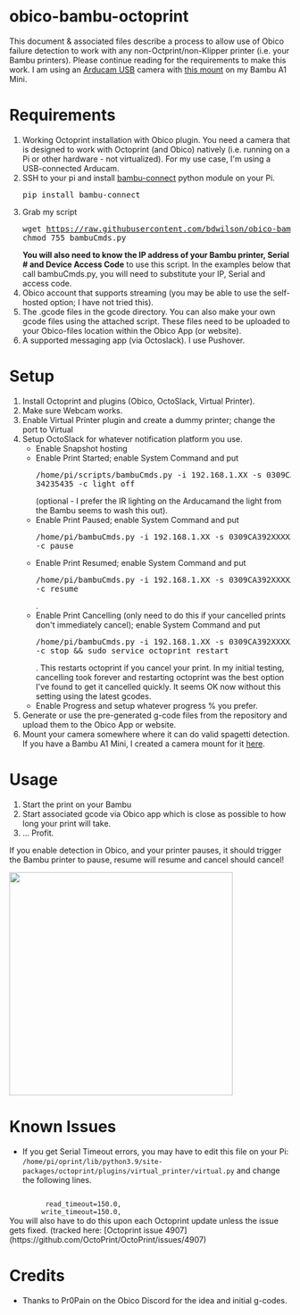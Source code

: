 # obico-bambu-octoprint

This document & associated files describe a process to allow use of Obico
failure detection to work with any non-Octprint/non-Klipper printer (i.e. your
Bambu printers). Please continue reading for
the requirements to make this work. I am using an [Arducam
USB](https://amzn.to/40smRYU) camera with [this
mount](https://makerworld.com/en/models/59194) on my Bambu A1 Mini.  


# Requirements
1) Working Octoprint installation with Obico plugin. You need a camera that is
designed to work with Octoprint (and Obico) natively (i.e. running on a Pi or other
hardware - not virtualized). For my use case, I'm using a USB-connected Arducam.
2) SSH to your pi and install [bambu-connect](https://github.com/mattcar15/bambu-connect) python
module on your Pi. <pre>pip install bambu-connect</pre>
3) Grab my script <pre>wget
https://raw.githubusercontent.com/bdwilson/obico-bambu-octoprint/main/bambuCmds.py;
chmod 755 bambuCmds.py</pre>
<b>You will also need to know the IP address of your Bambu printer, Serial #
and Device Access Code</b> to use this script. In the examples below that call
bambuCmds.py, you will need to substitute your IP, Serial and access code. 
4) Obico account that supports streaming (you may be able to use the self-hosted option; I have not tried this). 
5) The .gcode files in the gcode directory. You can also make your own gcode
files using the attached script. These files need to be uploaded to your
Obico-files location within the Obico App (or website).
6) A supported messaging app (via Octoslack). I use Pushover. 

# Setup
1) Install Octoprint and plugins (Obico, OctoSlack, Virtual Printer).  
2) Make sure Webcam works. 
3) Enable Virtual Printer plugin and create a dummy printer; change the port to
Virtual
4) Setup OctoSlack for whatever notification platform you use. 
   * Enable Snapshot hosting
   * Enable Print Started; enable System Command and put <pre>/home/pi/scripts/bambuCmds.py -i 192.168.1.XX -s 0309CA392XXXXX -a 34235435 -c light_off</pre> (optional - I prefer the IR lighting on the Arducamand the light from the Bambu seems to wash this out).
   * Enable Print Paused; enable System Command and put <pre>/home/pi/bambuCmds.py -i 192.168.1.XX -s 0309CA392XXXXX -a 34235435 -c pause</pre>
   * Enable Print Resumed; enable System Command and put <pre>/home/pi/bambuCmds.py -i 192.168.1.XX -s 0309CA392XXXXX -a 34235435 -c resume</pre>.
   * Enable Print Cancelling (only need to do this if your cancelled prints don't immediately cancel); enable System Command and put <pre>/home/pi/bambuCmds.py -i 192.168.1.XX -s 0309CA392XXXXX -a 34235435 -c stop && sudo service octoprint restart</pre>. This restarts octoprint if you cancel your print.  In my initial testing, cancelling took forever and restarting octoprint was the best option I've found to get it cancelled quickly. It seems OK now without this setting using the latest gcodes. 
   * Enable Progress and setup whatever progress % you prefer.
5) Generate or use the pre-generated g-code files from the repository and
upload them to the Obico App or website.
6) Mount your camera somewhere where it can do valid spagetti detection. If you
have a Bambu A1 Mini, I created a camera mount for it
[here](https://makerworld.com/en/models/59194). 

# Usage
1) Start the print on your Bambu
2) Start associated gcode via Obico app which is close as possible to how long
your print will take. 
3) ... Profit.

If you enable detection in Obico, and your printer pauses, it should trigger the Bambu
printer to pause, resume will resume and cancel should cancel! 

<img src="https://bdwilson.github.io/images/IMG_4911.jpeg" width=400px>

# Known Issues
* If you get Serial Timeout errors, you may have to edit this file on your Pi:
<code>/home/pi/oprint/lib/python3.9/site-packages/octoprint/plugins/virtual_printer/virtual.py</code>
and change the following lines. 
<code>
         read_timeout=150.0,
        write_timeout=150.0,
</code>
You will also have to do this upon each Octoprint update unless the issue gets
fixed. (tracked here: [Octoprint issue 4907](https://github.com/OctoPrint/OctoPrint/issues/4907)


# Credits
* Thanks to Pr0Pain on the Obico Discord for the idea and initial g-codes.
